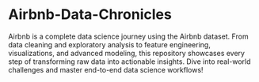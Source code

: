 # Airbnb-Data-Chronicles
Airbnb is a complete data science journey using the Airbnb dataset. From data cleaning and exploratory analysis to feature engineering, visualizations, and advanced modeling, this repository showcases every step of transforming raw data into actionable insights. Dive into real-world challenges and master end-to-end data science workflows!
